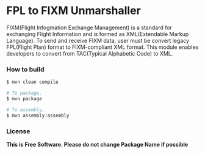 # FPL to FIXM Unmarshaller

FIXM(Flight Infogmation Exchange Management) is a standard for exchanging Flight Information and is formed as XML(Extendable Markup Language).
To send and receive FIXM data, user must be convert legacy FPL(Flight Plan) format to FIXM-compliant XML format. This module enables developers to convert from TAC(Typical Alphabetic Code) to XML.



### How to build

```sh
$ mvn clean compile

# To package, 
$ mvn package

# To assembly,
$ mvn assembly:assembly
```

### License

**This is Free Software. Please do not change Package Name if possible**

